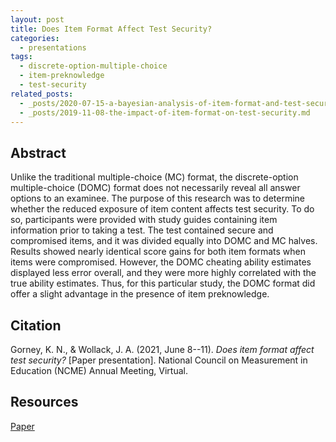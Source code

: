 ```yaml
---
layout: post
title: Does Item Format Affect Test Security?
categories:
  - presentations
tags:
  - discrete-option-multiple-choice
  - item-preknowledge
  - test-security
related_posts:
  - _posts/2020-07-15-a-bayesian-analysis-of-item-format-and-test-security.md
  - _posts/2019-11-08-the-impact-of-item-format-on-test-security.md
---
```


## Abstract
Unlike the traditional multiple-choice (MC) format, the discrete-option multiple-choice (DOMC) format does not necessarily reveal all answer options to an examinee. The purpose of this research was to determine whether the reduced exposure of item content affects test security. To do so, participants were provided with study guides containing item information prior to taking a test. The test contained secure and compromised items, and it was divided equally into DOMC and MC halves. Results showed nearly identical score gains for both item formats when items were compromised. However, the DOMC cheating ability estimates displayed less error overall, and they were more highly correlated with the true ability estimates. Thus, for this particular study, the DOMC format did offer a slight advantage in the presence of item preknowledge.

## Citation
Gorney, K. N., & Wollack, J. A. (2021, June 8--11). *Does item format affect test security?* [Paper presentation]. National Council on Measurement in Education (NCME) Annual Meeting, Virtual. 

## Resources
<a href="/assets/files/does-item-format-affect-test-security/ncme-2021-paper.pdf" target="_blank">Paper</a>
